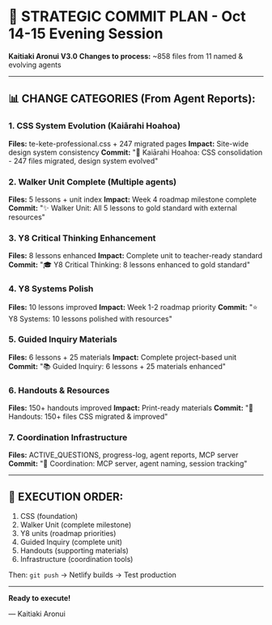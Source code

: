 # 🎯 STRATEGIC COMMIT PLAN - Oct 14-15 Evening Session

**Kaitiaki Aronui V3.0** 
**Changes to process:** ~858 files from 11 named & evolving agents

---

## 📊 CHANGE CATEGORIES (From Agent Reports):

### 1. CSS System Evolution (Kaiārahi Hoahoa)
**Files:** te-kete-professional.css + 247 migrated pages
**Impact:** Site-wide design system consistency
**Commit:** "🎨 Kaiārahi Hoahoa: CSS consolidation - 247 files migrated, design system evolved"

### 2. Walker Unit Complete (Multiple agents)
**Files:** 5 lessons + unit index
**Impact:** Week 4 roadmap milestone complete
**Commit:** "✨ Walker Unit: All 5 lessons to gold standard with external resources"

### 3. Y8 Critical Thinking Enhancement
**Files:** 8 lessons enhanced
**Impact:** Complete unit to teacher-ready standard
**Commit:** "🎓 Y8 Critical Thinking: 8 lessons enhanced to gold standard"

### 4. Y8 Systems Polish
**Files:** 10 lessons improved
**Impact:** Week 1-2 roadmap priority
**Commit:** "⭐ Y8 Systems: 10 lessons polished with resources"

### 5. Guided Inquiry Materials
**Files:** 6 lessons + 25 materials
**Impact:** Complete project-based unit
**Commit:** "📚 Guided Inquiry: 6 lessons + 25 materials enhanced"

### 6. Handouts & Resources
**Files:** 150+ handouts improved
**Impact:** Print-ready materials
**Commit:** "📄 Handouts: 150+ files CSS migrated & improved"

### 7. Coordination Infrastructure
**Files:** ACTIVE_QUESTIONS, progress-log, agent reports, MCP server
**Commit:** "🤝 Coordination: MCP server, agent naming, session tracking"

---

## 🚀 EXECUTION ORDER:

1. CSS (foundation)
2. Walker Unit (complete milestone)
3. Y8 units (roadmap priorities)
4. Guided Inquiry (complete unit)
5. Handouts (supporting materials)
6. Infrastructure (coordination tools)

Then: `git push` → Netlify builds → Test production

---

**Ready to execute!**

— Kaitiaki Aronui

